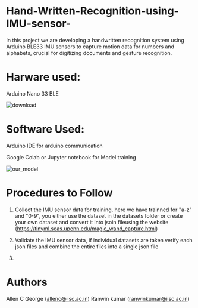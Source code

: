 # Hand-Written-Recognition-using-IMU-sensor-
In this project we are developing a handwritten recognition system using Arduino BLE33 IMU sensors to capture motion data for numbers and alphabets, crucial for digitizing documents and gesture recognition.

# Harware used:
Arduino Nano 33 BLE

![download](https://github.com/Allenzzygeorge/Hand-Written-Recognition-using-IMU-sensor-/assets/148372527/81b7169d-5a29-44e3-8c81-f9d8d258ac8e)

# Software Used:
Arduino IDE for arduino communication

Google Colab or Jupyter notebook for Model training

![our_model](https://github.com/Allenzzygeorge/Hand-Written-Recognition-using-IMU-sensor-/assets/148372527/42cea844-ba06-4b42-a42a-e0f17bf18196)


# Procedures to Follow

1. Collect the IMU sensor data for training, here we have trainned for "a-z" and "0-9", you either use the dataset in the datasets folder or create your own dataset and convert it into jsoin fileusing the website (https://tinyml.seas.upenn.edu/magic_wand_capture.html)

2. Validate the IMU sensor data, if individual datasets are taken verify each json files and combine the entire files into a single json file

3. 

# Authors
Allen C George (allenc@iisc.ac.in)
Ranwin kumar (ranwinkumar@iisc.ac.in)
